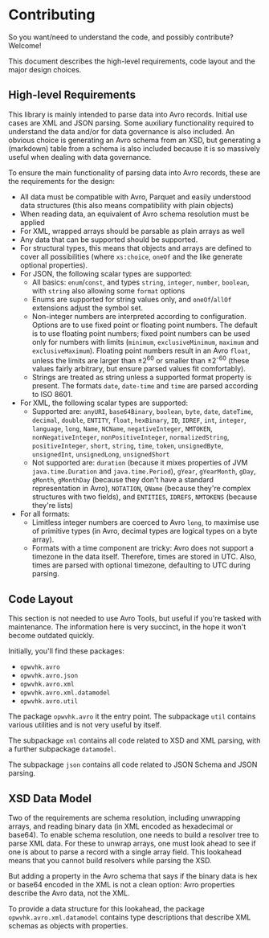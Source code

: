Contributing
============

So you want/need to understand the code, and possibly contribute? Welcome!

This document describes the high-level requirements, code layout and the major design choices.


High-level Requirements
-----------------------

This library is mainly intended to parse data into Avro records. Initial use cases are XML and JSON parsing. Some auxiliary functionality required to understand
the data and/or for data governance is also included. An obvious choice is generating an Avro schema from an XSD, but generating a (markdown) table from a
schema is also included because it is so massively useful when dealing with data governance.

To ensure the main functionality of parsing data into Avro records, these are the requirements for the design:
* All data must be compatible with Avro, Parquet and easily understood data structures (this also means compatibility with plain objects)
* When reading data, an equivalent of Avro schema resolution must be applied
* For XML, wrapped arrays should be parsable as plain arrays as well
* Any data that can be supported should be supported.
* For structural types, this means that objects and arrays are defined to cover all possibilities (where `xs:choice`, `oneOf` and the like generate optional properties).
* For JSON, the following scalar types are supported:
  * All basics: `enum`/`const`, and types `string`, `integer`, `number`, `boolean`, with `string` also allowing some `format` options
  * Enums are supported for string values only, and `oneOf`/`allOf` extensions adjust the symbol set.
  * Non-integer numbers are interpreted according to configuration. Options are to use fixed point or floating point numbers. The default is to use floating point numbers; fixed point numbers can be used only for numbers with limits (`minimum`, `exclusiveMinimum`, `maximum` and `exclusiveMaximum`). Floating point numbers result in an Avro `float`, unless the limits are larger than &plusmn;2<sup>60</sup> or smaller than &plusmn;2<sup>-60</sup> (these values fairly arbitrary, but ensure parsed values fit comfortably).
  * Strings are treated as string unless a supported format property is present. The formats `date`, `date-time` and `time` are parsed according to ISO 8601.
* For XML, the following scalar types are supported:
  * Supported are:
    `anyURI`, `base64Binary`, `boolean`, `byte`, `date`, `dateTime`, `decimal`, `double`, `ENTITY`, `float`, `hexBinary`, `ID`, `IDREF`, `int`,
    `integer`, `language`, `long`, `Name`, `NCName`, `negativeInteger`, `NMTOKEN`, `nonNegativeInteger`, `nonPositiveInteger`, `normalizedString`,
    `positiveInteger`, `short`, `string`, `time`, `token`, `unsignedByte`, `unsignedInt`, `unsignedLong`, `unsignedShort`
  * Not supported are:
    `duration` (because it mixes properties of JVM `java.time.Duration` and `java.time.Period`),
    `gYear`, `gYearMonth`, `gDay`, `gMonth`, `gMonthDay` (because they don't have a standard representation in Avro),
    `NOTATION`, `QName` (because they're complex structures with two fields), and
    `ENTITIES`, `IDREFS`, `NMTOKENS` (because they're lists)
* For all formats:
  * Limitless integer numbers are coerced to Avro `long`, to maximise use of primitive types (in Avro, decimal types are logical types on a byte array).
  * Formats with a time component are tricky: Avro does not support a timezone in the data itself. Therefore, times are stored in UTC. Also, times are parsed with optional timezone, defaulting to UTC during parsing.


Code Layout
-----------

This section is not needed to use Avro Tools, but useful if you're tasked with maintenance.
The information here is very succinct, in the hope it won't become outdated quickly.

Initially, you'll find these packages:
* `opwvhk.avro`
* `opwvhk.avro.json`
* `opwvhk.avro.xml`
* `opwvhk.avro.xml.datamodel`
* `opwvhk.avro.util`

The package `opwvhk.avro` it the entry point. The subpackage `util` contains various utilities and is not very useful by itself.

The subpackage `xml` contains all code related to XSD and XML parsing, with a further subpackage `datamodel`.

The subpackage `json` contains all code related to JSON Schema and JSON parsing.


XSD Data Model
--------------

Two of the requirements are schema resolution, including unwrapping arrays, and reading binary data (in XML encoded as hexadecimal or base64).
To enable schema resolution, one needs to build a resolver tree to parse XML data. For these to unwrap arrays, one must look ahead to see if one is about to
parse a record with a single array field. This lookahead means that you cannot build resolvers while parsing the XSD.

But adding a property in the Avro schema that says if the binary data is hex or base64 encoded in the XML is not a clean option: Avro properties describe the
Avro data, not the XML.

To provide a data structure for this lookahead, the package `opwvhk.avro.xml.datamodel` contains type descriptions that describe XML schemas as objects with
properties.
